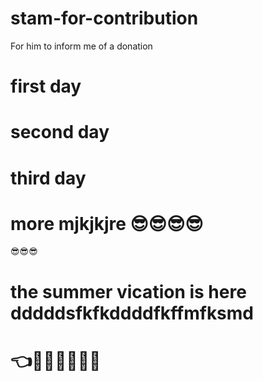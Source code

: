 # stam-for-contribution
For him to inform me of a donation

# first day
# second day
# third day
# more mjkjkjre 😎😎😎😎
😎😎😎
# the summer vication is here dddddsfkfkddddfkffmfksmd
# 👈💪💪🎤😊😵🤪
